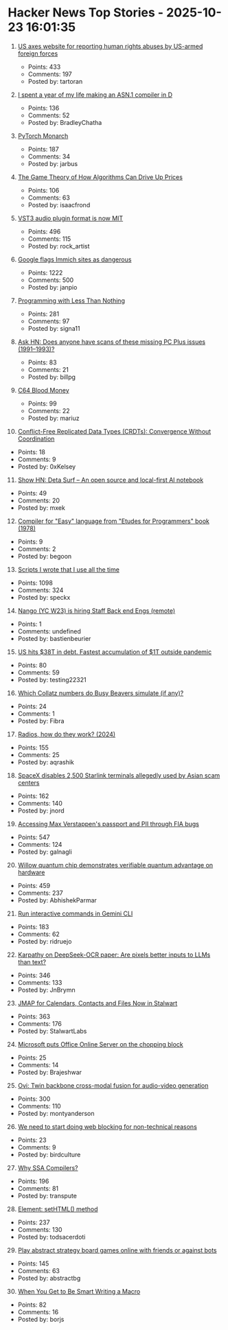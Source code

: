 # Hacker News Top Stories - 2025-10-23 16:01:35

1. [US axes website for reporting human rights abuses by US-armed foreign forces](https://www.bbc.com/news/articles/cqx30vnwd4do)
   - Points: 433
   - Comments: 197
   - Posted by: tartoran

2. [I spent a year of my life making an ASN.1 compiler in D](https://bradley.chatha.dev/blog/dlang-propaganda/asn1-compiler-in-d/)
   - Points: 136
   - Comments: 52
   - Posted by: BradleyChatha

3. [PyTorch Monarch](https://pytorch.org/blog/introducing-pytorch-monarch/)
   - Points: 187
   - Comments: 34
   - Posted by: jarbus

4. [The Game Theory of How Algorithms Can Drive Up Prices](https://www.quantamagazine.org/the-game-theory-of-how-algorithms-can-drive-up-prices-20251022/)
   - Points: 106
   - Comments: 63
   - Posted by: isaacfrond

5. [VST3 audio plugin format is now MIT](https://forums.steinberg.net/t/vst-3-8-0-sdk-released/1011988)
   - Points: 496
   - Comments: 115
   - Posted by: rock_artist

6. [Google flags Immich sites as dangerous](https://immich.app/blog/google-flags-immich-as-dangerous)
   - Points: 1222
   - Comments: 500
   - Posted by: janpio

7. [Programming with Less Than Nothing](https://joshmoody.org/blog/programming-with-less-than-nothing/)
   - Points: 281
   - Comments: 97
   - Posted by: signa11

8. [Ask HN: Does anyone have scans of these missing PC Plus issues (1991–1993)?](undefined)
   - Points: 83
   - Comments: 21
   - Posted by: billpg

9. [C64 Blood Money](https://lemmings.info/c64-blood-money/)
   - Points: 99
   - Comments: 22
   - Posted by: mariuz

10. [Conflict-Free Replicated Data Types (CRDTs): Convergence Without Coordination](https://read.thecoder.cafe/p/crdt)
   - Points: 18
   - Comments: 9
   - Posted by: 0xKelsey

11. [Show HN: Deta Surf – An open source and local-first AI notebook](https://github.com/deta/surf)
   - Points: 49
   - Comments: 20
   - Posted by: mxek

12. [Compiler for "Easy" language from "Etudes for Programmers" book (1978)](https://github.com/begoon/easy)
   - Points: 9
   - Comments: 2
   - Posted by: begoon

13. [Scripts I wrote that I use all the time](https://evanhahn.com/scripts-i-wrote-that-i-use-all-the-time/)
   - Points: 1098
   - Comments: 324
   - Posted by: speckx

14. [Nango (YC W23) is hiring Staff Back end Engs (remote)](https://www.nango.dev/careers)
   - Points: 1
   - Comments: undefined
   - Posted by: bastienbeurier

15. [US hits $38T in debt. Fastest accumulation of $1T outside pandemic](https://apnews.com/article/trump-treasury-debt-ceiling-bessent-09575f13ca95c2f1beb38234b2cbe85b)
   - Points: 80
   - Comments: 59
   - Posted by: testing22321

16. [Which Collatz numbers do Busy Beavers simulate (if any)?](https://gbragafibra.github.io/2025/10/16/collatz_ant11.html)
   - Points: 24
   - Comments: 1
   - Posted by: Fibra

17. [Radios, how do they work? (2024)](https://lcamtuf.substack.com/p/radios-how-do-they-work)
   - Points: 155
   - Comments: 25
   - Posted by: aqrashik

18. [SpaceX disables 2,500 Starlink terminals allegedly used by Asian scam centers](https://arstechnica.com/tech-policy/2025/10/starlink-blocks-2500-dishes-allegedly-used-by-myanmars-notorious-scam-centers/)
   - Points: 162
   - Comments: 140
   - Posted by: jnord

19. [Accessing Max Verstappen's passport and PII through FIA bugs](https://ian.sh/fia)
   - Points: 547
   - Comments: 124
   - Posted by: galnagli

20. [Willow quantum chip demonstrates verifiable quantum advantage on hardware](https://blog.google/technology/research/quantum-echoes-willow-verifiable-quantum-advantage/)
   - Points: 459
   - Comments: 237
   - Posted by: AbhishekParmar

21. [Run interactive commands in Gemini CLI](https://developers.googleblog.com/en/say-hello-to-a-new-level-of-interactivity-in-gemini-cli/)
   - Points: 183
   - Comments: 62
   - Posted by: ridruejo

22. [Karpathy on DeepSeek-OCR paper: Are pixels better inputs to LLMs than text?](https://twitter.com/karpathy/status/1980397031542989305)
   - Points: 346
   - Comments: 133
   - Posted by: JnBrymn

23. [JMAP for Calendars, Contacts and Files Now in Stalwart](https://stalw.art/blog/jmap-collaboration/)
   - Points: 363
   - Comments: 176
   - Posted by: StalwartLabs

24. [Microsoft puts Office Online Server on the chopping block](https://www.theregister.com/2025/10/22/microsoft_office_online_server/)
   - Points: 25
   - Comments: 14
   - Posted by: Brajeshwar

25. [Ovi: Twin backbone cross-modal fusion for audio-video generation](https://github.com/character-ai/Ovi)
   - Points: 300
   - Comments: 110
   - Posted by: montyanderson

26. [We need to start doing web blocking for non-technical reasons](https://utcc.utoronto.ca/~cks/space/blog/web/WeShouldBlockForSocialReasons?showcomments)
   - Points: 23
   - Comments: 9
   - Posted by: birdculture

27. [Why SSA Compilers?](https://mcyoung.xyz/2025/10/21/ssa-1/)
   - Points: 196
   - Comments: 81
   - Posted by: transpute

28. [Element: setHTML() method](https://developer.mozilla.org/en-US/docs/Web/API/Element/setHTML)
   - Points: 237
   - Comments: 130
   - Posted by: todsacerdoti

29. [Play abstract strategy board games online with friends or against bots](https://abstractboardgames.com/)
   - Points: 145
   - Comments: 63
   - Posted by: abstractbg

30. [When You Get to Be Smart Writing a Macro](https://tonsky.me/blog/hashp/)
   - Points: 82
   - Comments: 16
   - Posted by: borjs

